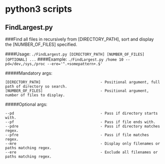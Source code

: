 # python3 scripts



## FindLargest.py

###Find all files in recursively from [DIRECTORY_PATH], sort and display the [NUMBER_OF_FILES] specified.

####Usage:
```./FindLargest.py [DIRECTORY_PATH] [NUMBER_OF_FILES] [OPTIONAL] ...```
####Example:
```./FindLargest.py /home 10 --pd=/dev,/sys,/proc --ere='^.+somepattern+.$'```

#####Mandatory args:
```
[DIRECTORY_PATH]                           - Positional argument, full path of directory so search.
[NUMBER_OF_FILES]                          - Positional argument, number of files to display.
```

#####Optional args:
```
--pd                                       - Pass if directory starts with.
--pf                                       - Pass if file ends with.
--pdre                                     - Pass if directory matches regex.
--pfre                                     - Pass if file matches regex.
--mre                                      - Display only filenames or paths matching regex.
--ere                                      - Exclude all filenames or paths matching regex.
````
